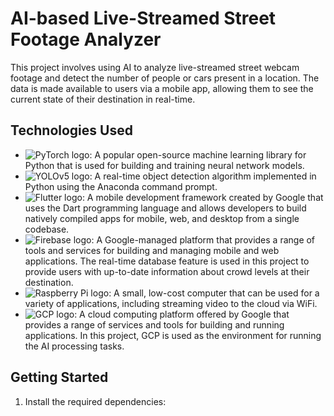 # AI-based Live-Streamed Street Footage Analyzer

This project involves using AI to analyze live-streamed street webcam footage and detect the number of people or cars present in a location. The data is made available to users via a mobile app, allowing them to see the current state of their destination in real-time.

## Technologies Used

- ![PyTorch logo](https://github.com/pytorch/pytorch/raw/master/docs/source/static/img/pytorch-logo-dark.png): A popular open-source machine learning library for Python that is used for building and training neural network models.
- ![YOLOv5 logo](https://pbs.twimg.com/profile_images/1318785468691886082/cg0A1Z2J_400x400.png): A real-time object detection algorithm implemented in Python using the Anaconda command prompt.
- ![Flutter logo](https://flutter.dev/assets/flutter-lockup-c13da9c9303e26b8d5fc208d2a1fa20c1ef47eb021ecadf27046dea04ccebf6f.png): A mobile development framework created by Google that uses the Dart programming language and allows developers to build natively compiled apps for mobile, web, and desktop from a single codebase.
- ![Firebase logo](https://firebase.google.com/downloads/brand-guidelines/SVG/logo-logomark.svg): A Google-managed platform that provides a range of tools and services for building and managing mobile and web applications. The real-time database feature is used in this project to provide users with up-to-date information about crowd levels at their destination.
- ![Raspberry Pi logo](https://www.raspberrypi.org/app/uploads/2019/07/RPi-Logo-Reg-SCREEN.png): A small, low-cost computer that can be used for a variety of applications, including streaming video to the cloud via WiFi.
- ![GCP logo](https://cloud.google.com/_static/images/cloud/icons/favicons/onecloud/favicon.png): A cloud computing platform offered by Google that provides a range of services and tools for building and running applications. In this project, GCP is used as the environment for running the AI processing tasks.

## Getting Started

1. Install the required dependencies:

